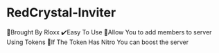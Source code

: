# RedCrystal-Inviter
👑Brought By Rloxx
✔️Easy To Use
📘Allow You to add members to server Using Tokens
📗If The Token Has Nitro You can boost the server
